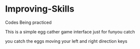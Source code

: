 # Improving-Skills
Codes Being practiced

This is a simple egg cather game interface just for funyou catch 
 
 you catch the eggs moving your left and right direction keys


